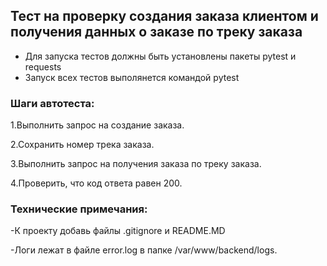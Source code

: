 ﻿## Тест на проверку создания заказа клиентом и получения данных о заказе по треку заказа
- Для запуска тестов должны быть установлены пакеты pytest и requests
- Запуск всех тестов выполянется командой pytest

### Шаги автотеста:

1.Выполнить запрос на создание заказа.

2.Сохранить номер трека заказа.

3.Выполнить запрос на получения заказа по треку заказа.

4.Проверить, что код ответа равен 200.

### Технические примечания:

-К проекту добавь файлы .gitignore и README.MD

-Логи лежат в файле error.log в папке /var/www/backend/logs.
